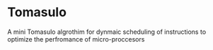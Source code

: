 # Tomasulo
A mini Tomasulo algrothim for dynmaic scheduling of instructions to optimize the perfromance of micro-proccesors
